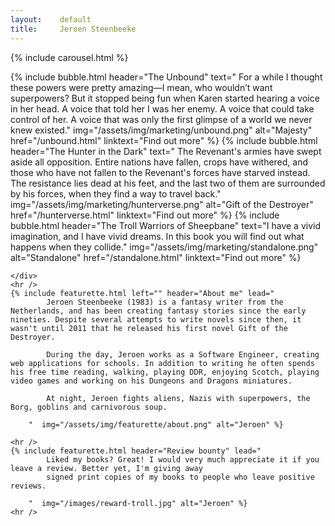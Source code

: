 ```yaml
---
layout:    default
title:     Jeroen Steenbeeke
---
```


{% include carousel.html %}

<div class="container">
    <div class="row">
    {% include bubble.html 
            header="The Unbound" 
            text="
                    For a while I thought these powers were pretty amazing—I mean, who wouldn’t want superpowers? 
                    But it stopped being fun when Karen started hearing a voice in her head. A voice that told her I was her enemy. 
                    A voice that could take control of her. A voice that was only the first glimpse of a world we never knew existed."  
            img="/assets/img/marketing/unbound.png" 
            alt="Majesty" 
            href="/unbound.html"
            linktext="Find out more"
    %}
    {% include bubble.html 
            header="The Hunter in the Dark" 
            text="
                    The Revenant's armies have swept aside all opposition. Entire nations have fallen, crops have withered,
                    and those who have not fallen to the Revenant's forces have starved instead. The resistance lies dead 
                    at his feet, and the last two of them are surrounded by his forces, when they find a way to travel back."  
            img="/assets/img/marketing/hunterverse.png" 
            alt="Gift of the Destroyer" 
            href="/hunterverse.html"
            linktext="Find out more"
    %}
 {% include bubble.html 
            header="The Troll Warriors of Sheepbane" 
            text="I have a vivid imagination, and I have vivid dreams. In this book you will find out what happens when they collide."  
            img="/assets/img/marketing/standalone.png" 
            alt="Standalone" 
            href="/standalone.html"
            linktext="Find out more"
    %}


    </div>
    <hr />
    {% include featurette.html left="" header="About me" lead="
            Jeroen Steenbeeke (1983) is a fantasy writer from the Netherlands, and has been creating fantasy stories since the early nineties. Despite several attempts to write novels since then, it wasn't until 2011 that he released his first novel Gift of the Destroyer.

            During the day, Jeroen works as a Software Engineer, creating web applications for schools. In addition to writing he often spends his free time reading, walking, playing DDR, enjoying Scotch, playing video games and working on his Dungeons and Dragons miniatures.

            At night, Jeroen fights aliens, Nazis with superpowers, the Borg, goblins and carnivorous soup.

        "  img="/assets/img/featurette/about.png" alt="Jeroen" %}

    <hr />
    {% include featurette.html header="Review bounty" lead="
            Liked my books? Great! I would very much appreciate it if you leave a review. Better yet, I'm giving away
            signed print copies of my books to people who leave positive reviews.

        "  img="/images/reward-troll.jpg" alt="Jeroen" %}
    <hr />
    
</div>

